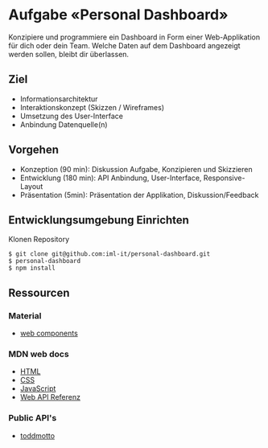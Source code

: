 # Aufgabe «Personal Dashboard»
Konzipiere und programmiere ein Dashboard in Form einer Web-Applikation für dich oder dein Team. Welche Daten auf dem Dashboard angezeigt werden sollen, bleibt dir überlassen.

## Ziel
* Informationsarchitektur
* Interaktionskonzept (Skizzen / Wireframes)
* Umsetzung des User-Interface
* Anbindung Datenquelle(n)

## Vorgehen
* Konzeption (90 min): Diskussion Aufgabe, Konzipieren und Skizzieren
* Entwicklung (180 min): API Anbindung, User-Interface, Responsive-Layout
* Präsentation (5min): Präsentation der Applikation, Diskussion/Feedback

## Entwicklungsumgebung Einrichten

Klonen Repository
```shell
$ git clone git@github.com:iml-it/personal-dashboard.git
$ personal-dashboard
$ npm install
```

## Ressourcen

### Material

* [web components](https://material.io/develop/web/)

### MDN web docs

* [HTML](https://developer.mozilla.org/de/docs/Web/HTML)
* [CSS](https://developer.mozilla.org/de/docs/Web/CSS)
* [JavaScript](https://developer.mozilla.org/de/docs/Web/JavaScript)
* [Web API Referenz](https://developer.mozilla.org/de/docs/Web/API)

### Public API's

* [toddmotto](https://github.com/toddmotto/public-apis#machine-learning)
